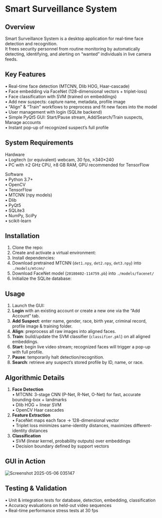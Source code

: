 Smart Surveillance System
=========================

Overview
--------
Smart Surveillance System is a desktop application for real-time face detection and recognition.  
It frees security personnel from routine monitoring by automatically detecting, identifying, and alerting on “wanted” individuals in live camera feeds.

Key Features
------------
• Real-time face detection (MTCNN, Dlib HOG, Haar-cascade)  
• Face embedding via FaceNet (128-dimensional vectors + triplet-loss)  
• Face classification with SVM (trained on embeddings)  
• Add new suspects: capture name, metadata, profile image  
• “Align” & “Train” workflows to preprocess and fit new faces into the model  
• User management with login (SQLite backend)  
• Simple PyQt5 GUI: Start/Pause stream, Add/Search/Train suspects, Manage accounts  
• Instant pop-up of recognized suspect’s full profile  

System Requirements
-------------------
Hardware  
 • Logitech (or equivalent) webcam, 30 fps, ≥340×240  
 • PC with ≥2 GHz CPU, ≥8 GB RAM, GPU recommended for TensorFlow  

Software  
 • Python 3.7+  
 • OpenCV  
 • TensorFlow  
 • MTCNN (npy models)  
 • Dlib  
 • PyQt5  
 • SQLite3  
 • NumPy, SciPy  
 • scikit-learn  

Installation
------------
1. Clone the repo:
2. Create and activate a virtual environment:
3. Install dependencies:
4. Download pretrained MTCNN (`det1.npy`, `det2.npy`, `det3.npy`) into `./models/mtcnn/`  
5. Download FaceNet model (`20180402-114759.pb`) into `./models/facenet/`  
6. Initialize the SQLite database:

Usage
-----
1. Launch the GUI:
2. **Login** with an existing account or create a new one via the “Add Account” tab.  
3. **Add Suspect**: enter name, gender, race, birth year, criminal record, profile image & training folder.  
4. **Align**: preprocess all raw images into aligned faces.  
5. **Train**: build/update the SVM classifier (`classifier.pkl`) on all aligned embeddings.  
6. **Start**: begin live video stream; recognized faces will trigger a pop-up with full profile.  
7. **Pause**: temporarily halt detection/recognition.  
8. **Search**: retrieve any suspect’s stored profile by ID, name, or race.



Algorithmic Details
-------------------
1. **Face Detection**  
   • MTCNN: 3-stage CNN (P-Net, R-Net, O-Net) for fast, accurate bounding-box + landmarks  
   • Dlib HOG + linear SVM  
   • OpenCV Haar cascades  
2. **Feature Extraction**  
   • FaceNet maps each face → 128-dimensional vector  
   • Triplet loss minimizes same-identity distances, maximizes different-identity distances  
3. **Classification**  
   • SVM (linear kernel, probability outputs) over embeddings  
   • Decision boundary defined by support vectors

GUI in Action
-------------------
![Screenshot 2025-05-06 035147](https://github.com/user-attachments/assets/fd9a2462-49ae-47aa-8b5b-78184cedb705)



Testing & Validation
--------------------
• Unit & integration tests for database, detection, embedding, classification  
• Accuracy evaluations on held-out video sequences  
• Real-time performance stress tests at 30 fps  
  
